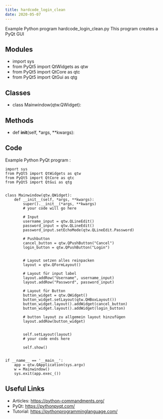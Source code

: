 ```yaml
---
title: hardcode_login_clean
date: 2020-05-07
---
```

Example Python program hardcode_login_clean.py
This program creates a PyQt GUI

## Modules

* import sys
* from PyQt5 import QtWidgets as qtw
* from PyQt5 import QtCore as qtc
* from PyQt5 import QtGui as qtg

## Classes

* class Mainwindow(qtw.QWidget):

## Methods

* def __init__(self, *args, **kwargs):

## Code

Example Python PyQt program :

    import sys
    from PyQt5 import QtWidgets as qtw
    from PyQt5 import QtCore as qtc
    from PyQt5 import QtGui as qtg
    
    
    class Mainwindow(qtw.QWidget):
        def __init__(self, *args, **kwargs):
            super().__init__(*args, **kwargs)
            # your code will go here
    
            # Input
            username_input = qtw.QLineEdit()
            password_input = qtw.QLineEdit()
            password_input.setEchoMode(qtw.QLineEdit.Password)
    
            # Pushbutton
            cancel_button = qtw.QPushButton("Cancel")
            login_button = qtw.QPushButton("Login")
    
    
            # Layout setzen alles reinpacken
            layout = qtw.QFormLayout()
    
            # Layout für input label
            layout.addRow("Username", username_input)
            layout.addRow("Password", password_input)
    
            # Layout für Button
            button_widget = qtw.QWidget()
            button_widget.setLayout(qtw.QHBoxLayout())
            button_widget.layout().addWidget(cancel_button)
            button_widget.layout().addWidget(login_button)
    
            # button layout zu allgemein layout hinzufügen
            layout.addRow(button_widget)
    
    
            self.setLayout(layout)
            # your code ends here
    
            self.show()
    
    
    if __name__ == '__main__':
        app = qtw.QApplication(sys.argv)
        w = Mainwindow()
        sys.exit(app.exec_())
    
    

## Useful Links

- Articles: https://python-commandments.org/
- PyQt: https://pythonpyqt.com/
- Tutorial: https://pythonprogramminglanguage.com/
